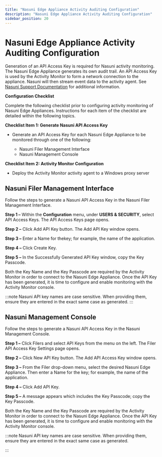 ```yaml
---
title: "Nasuni Edge Appliance Activity Auditing Configuration"
description: "Nasuni Edge Appliance Activity Auditing Configuration"
sidebar_position: 20
---
```


# Nasuni Edge Appliance Activity Auditing Configuration

Generation of an API Access Key is required for Nasuni activity monitoring. The Nasuni Edge
Appliance generates its own audit trail. An API Access Key is used by the Activity Monitor to form a
network connection to the appliance. Nasuni will then stream event data to the activity agent. See
[Nasuni Support Documentation](https://www.nasuni.com/support/) for additional information.

**Configuration Checklist**

Complete the following checklist prior to configuring activity monitoring of Nasuni Edge Appliances.
Instructions for each item of the checklist are detailed within the following topics.

**Checklist Item 1: Generate Nasuni API Access Key**

- Generate an API Access Key for each Nasuni Edge Appliance to be monitored through one of the
  following:

    - Nasuni Filer Management Interface
    - Nasuni Management Console

**Checklist Item 2: Activity Monitor Configuration**

- Deploy the Activity Monitor activity agent to a Windows proxy server

## Nasuni Filer Management Interface

Follow the steps to generate a Nasuni API Access Key in the Nasuni Filer Management Interface.

**Step 1 –** Within the **Configuration** menu, under **USERS & SECURITY**, select API Access Keys.
The API Access Keys page opens.

**Step 2 –** Click Add API Key button. The Add API Key window opens.

**Step 3 –** Enter a Name for thekey; for example, the name of the application.

**Step 4 –** Click Create Key.

**Step 5 –** In the Successfully Generated API Key window, copy the Key Passcode.

Both the Key Name and the Key Passcode are required by the Activity Monitor in order to connect to
the Nasuni Edge Appliance. Once the API Key has been generated, it is time to configure and enable
monitoring with the Activity Monitor console.

:::note
Nasuni API key names are case sensitive. When providing them, ensure they are entered in
the exact same case as generated.
:::


## Nasuni Management Console

Follow the steps to generate a Nasuni API Access Key in the Nasuni Management Console.

**Step 1 –** Click Filers and select API Keys from the menu on the left. The Filer API Access Key
Settings page opens.

**Step 2 –** Click New API Key button. The Add API Access Key window opens.

**Step 3 –** From the Filer drop-down menu, select the desired Nasuni Edge Appliance. Then enter a
Name for the key; for example, the name of the application.

**Step 4 –** Click Add API Key.

**Step 5 –** A message appears which includes the Key Passcode; copy the Key Passcode.

Both the Key Name and the Key Passcode are required by the Activity Monitor in order to connect to
the Nasuni Edge Appliance. Once the API Key has been generated, it is time to configure and enable
monitoring with the Activity Monitor console.

:::note
Nasuni API key names are case sensitive. When providing them, ensure they are entered in
the exact same case as generated.

:::
